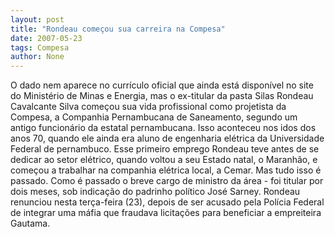 ```yaml
---
layout: post
title: "Rondeau começou sua carreira na Compesa"
date: 2007-05-23
tags: Compesa
author: None
---
```

O dado nem aparece no curr&iacute;culo oficial que ainda est&aacute; dispon&iacute;vel no site do Minist&eacute;rio de Minas e Energia, mas o ex-titular da pasta Silas Rondeau Cavalcante Silva come&ccedil;ou sua vida profissional como projetista da Compesa, a Companhia Pernambucana de Saneamento, segundo um antigo funcion&aacute;rio da estatal pernambucana. Isso aconteceu nos idos dos anos 70, quando ele ainda era aluno de engenharia el&eacute;trica da Universidade Federal de pernambuco.
Esse primeiro emprego Rondeau teve antes de se dedicar ao setor el&eacute;trico, quando voltou a seu Estado natal, o Maranh&atilde;o, e come&ccedil;ou a trabalhar na companhia el&eacute;trica local, a Cemar.
Mas tudo isso &eacute; passado. Como &eacute; passado o breve cargo de ministro da &aacute;rea&nbsp;- foi titular por dois meses, sob indica&ccedil;&atilde;o do padrinho pol&iacute;tico Jos&eacute; Sarney. Rondeau renunciou nesta ter&ccedil;a-feira (23), depois de ser acusado pela Pol&iacute;cia Federal de integrar uma m&aacute;fia que fraudava licita&ccedil;&otilde;es para beneficiar a empreiteira Gautama. 
